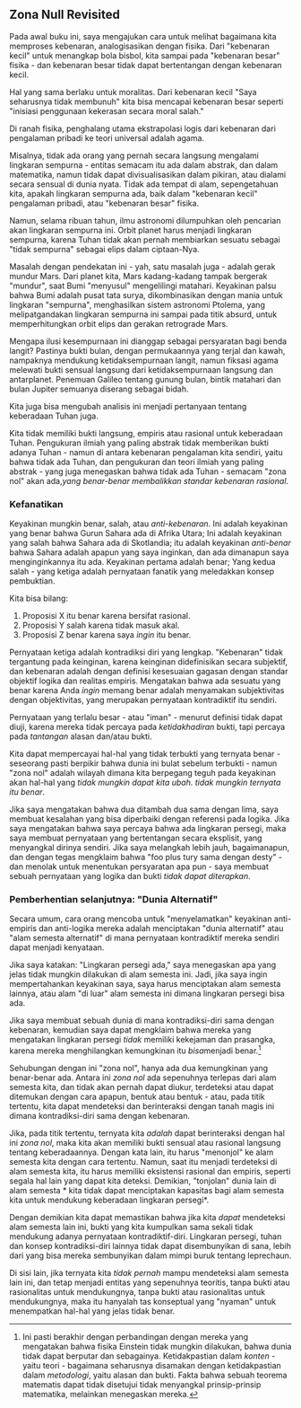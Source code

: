 ## Zona Null Revisited

Pada awal buku ini, saya mengajukan cara untuk melihat bagaimana kita memproses kebenaran, analogisasikan dengan fisika. Dari "kebenaran kecil" untuk menangkap bola bisbol, kita sampai pada "kebenaran besar" fisika - dan kebenaran besar tidak dapat bertentangan dengan kebenaran kecil.

Hal yang sama berlaku untuk moralitas. Dari kebenaran kecil "Saya seharusnya tidak membunuh" kita bisa mencapai kebenaran besar seperti "inisiasi penggunaan kekerasan secara moral salah."

Di ranah fisika, penghalang utama ekstrapolasi logis dari kebenaran dari pengalaman pribadi ke teori universal adalah agama.

Misalnya, tidak ada orang yang pernah secara langsung mengalami lingkaran sempurna - entitas semacam itu ada dalam abstrak, dan dalam matematika, namun tidak dapat divisualisasikan dalam pikiran, atau dialami secara sensual di dunia nyata. Tidak ada tempat di alam, sepengetahuan kita, apakah lingkaran sempurna ada, baik dalam "kebenaran kecil" pengalaman pribadi, atau "kebenaran besar" fisika.

Namun, selama ribuan tahun, ilmu astronomi dilumpuhkan oleh pencarian akan lingkaran sempurna ini. Orbit planet harus menjadi lingkaran sempurna, karena Tuhan tidak akan pernah membiarkan sesuatu sebagai "tidak sempurna" sebagai elips dalam ciptaan-Nya.

Masalah dengan pendekatan ini - yah, satu masalah juga - adalah gerak mundur Mars. Dari planet kita, Mars kadang-kadang tampak bergerak "mundur", saat Bumi "menyusul" mengelilingi matahari. Keyakinan palsu bahwa Bumi adalah pusat tata surya, dikombinasikan dengan mania untuk lingkaran "sempurna", menghasilkan sistem astronomi Ptolema, yang melipatgandakan lingkaran sempurna ini sampai pada titik absurd, untuk memperhitungkan orbit elips dan gerakan retrograde Mars.

Mengapa ilusi kesempurnaan ini dianggap sebagai persyaratan bagi benda langit? Pastinya bukti bulan, dengan permukaannya yang terjal dan kawah, nampaknya mendukung ketidaksempurnaan langit, namun fiksasi agama melewati bukti sensual langsung dari ketidaksempurnaan langsung dan antarplanet. Penemuan Galileo tentang gunung bulan, bintik matahari dan bulan Jupiter semuanya diserang sebagai bidah.

Kita juga bisa mengubah analisis ini menjadi pertanyaan tentang keberadaan Tuhan juga.

Kita tidak memiliki bukti langsung, empiris atau rasional untuk keberadaan Tuhan. Pengukuran ilmiah yang paling abstrak tidak memberikan bukti adanya Tuhan - namun di antara kebenaran pengalaman kita sendiri, yaitu bahwa tidak ada Tuhan, dan pengukuran dan teori ilmiah yang paling abstrak - yang juga menegaskan bahwa tidak ada Tuhan - semacam "zona nol" akan ada,*yang benar-benar membalikkan standar kebenaran rasional*.

### Kefanatikan

Keyakinan mungkin benar, salah, atau *anti-kebenaran*. Ini adalah keyakinan yang benar bahwa Gurun Sahara ada di Afrika Utara; Ini adalah keyakinan yang salah bahwa Sahara ada di Skotlandia; itu adalah keyakinan *anti-benar* bahwa Sahara adalah apapun yang saya inginkan, dan ada dimanapun saya menginginkannya itu ada. Keyakinan pertama adalah benar; Yang kedua salah - yang ketiga adalah pernyataan fanatik yang meledakkan konsep pembuktian.

Kita bisa bilang:

1. Proposisi X itu benar karena bersifat rasional.
2. Proposisi Y salah karena tidak masuk akal.
3. Proposisi Z benar karena saya *ingin* itu benar.

Pernyataan ketiga adalah kontradiksi diri yang lengkap. "Kebenaran" tidak tergantung pada keinginan, karena keinginan didefinisikan secara subjektif, dan kebenaran adalah dengan definisi kesesuaian gagasan dengan standar objektif logika dan realitas empiris. Mengatakan bahwa ada sesuatu yang benar karena Anda *ingin* memang benar adalah menyamakan subjektivitas dengan objektivitas, yang merupakan pernyataan kontradiktif itu sendiri.

Pernyataan yang terlalu besar - atau "iman" - menurut definisi tidak dapat diuji, karena mereka tidak percaya pada *ketidakhadiran* bukti, tapi percaya pada *tantangan* alasan dan/atau bukti.

Kita dapat mempercayai hal-hal yang tidak terbukti yang ternyata benar - seseorang pasti berpikir bahwa dunia ini bulat sebelum terbukti - namun "zona nol" adalah wilayah dimana kita berpegang teguh pada keyakinan akan hal-hal yang *tidak mungkin dapat kita ubah. tidak mungkin ternyata itu benar*.

Jika saya mengatakan bahwa dua ditambah dua sama dengan lima, saya membuat kesalahan yang bisa diperbaiki dengan referensi pada logika. Jika saya mengatakan bahwa saya percaya bahwa ada lingkaran persegi, maka saya membuat pernyataan yang bertentangan secara eksplisit, yang menyangkal dirinya sendiri. Jika saya melangkah lebih jauh, bagaimanapun, dan dengan tegas mengklaim bahwa "foo plus tury sama dengan desty" - dan menolak untuk menentukan persyaratan apa pun - saya membuat sebuah pernyataan yang logika dan bukti *tidak dapat diterapkan*.

### Pemberhentian selanjutnya: "Dunia Alternatif"

Secara umum, cara orang mencoba untuk "menyelamatkan" keyakinan anti-empiris dan anti-logika mereka adalah menciptakan "dunia alternatif" atau "alam semesta alternatif" di mana pernyataan kontradiktif mereka sendiri dapat menjadi kenyataan.

Jika saya katakan: "Lingkaran persegi ada," saya menegaskan apa yang jelas tidak mungkin dilakukan di alam semesta ini. Jadi, jika saya ingin mempertahankan keyakinan saya, saya harus menciptakan alam semesta lainnya, atau alam "di luar" alam semesta ini dimana lingkaran persegi bisa ada.

Jika saya membuat sebuah dunia di mana kontradiksi-diri sama dengan kebenaran, kemudian saya dapat mengklaim bahwa mereka yang mengatakan lingkaran persegi *tidak* memiliki kekejaman dan prasangka, karena mereka menghilangkan kemungkinan itu *bisa*menjadi benar.[^1]

Sehubungan dengan ini "zona nol", hanya ada dua kemungkinan yang benar-benar ada. Antara ini *zona nol* ada sepenuhnya terlepas dari alam semesta kita, dan tidak akan pernah dapat diukur, terdeteksi atau dapat ditemukan dengan cara apapun, bentuk atau bentuk - atau, pada titik tertentu, kita dapat mendeteksi dan berinteraksi dengan tanah magis ini dimana kontradiksi-diri sama dengan kebenaran.

Jika, pada titik tertentu, ternyata kita *adalah* dapat berinteraksi dengan hal ini *zona nol*, maka kita akan memiliki bukti sensual atau rasional langsung tentang keberadaannya. Dengan kata lain, itu harus "menonjol" ke alam semesta kita dengan cara tertentu. Namun, saat itu menjadi terdeteksi di alam semesta kita, itu harus memiliki eksistensi rasional dan empiris, seperti segala hal lain yang dapat kita deteksi. Demikian, "tonjolan" dunia lain di alam semesta * kita tidak dapat menciptakan kapasitas bagi alam semesta kita untuk mendukung keberadaan lingkaran persegi*.

Dengan demikian kita dapat memastikan bahwa jika kita *dapat* mendeteksi alam semesta lain ini, bukti yang kita kumpulkan sama sekali tidak mendukung adanya pernyataan kontradiktif-diri. Lingkaran persegi, tuhan dan konsep kontradiksi-diri lainnya tidak dapat disembunyikan di sana, lebih dari yang bisa mereka sembunyikan dalam mimpi buruk tentang leprechaun.

Di sisi lain, jika ternyata kita *tidak pernah* mampu mendeteksi alam semesta lain ini, dan tetap menjadi entitas yang sepenuhnya teoritis, tanpa bukti atau rasionalitas untuk mendukungnya, tanpa bukti atau rasionalitas untuk mendukungnya, maka itu hanyalah tas konseptual yang "nyaman" untuk menempatkan hal-hal yang jelas tidak benar.

[^1]: Ini pasti berakhir dengan perbandingan dengan mereka yang mengatakan bahwa fisika Einstein tidak mungkin dilakukan, bahwa dunia tidak dapat berputar dan sebagainya. Ketidakpastian dalam *konten* - yaitu teori - bagaimana seharusnya disamakan dengan ketidakpastian dalam *metodologi*, yaitu alasan dan bukti. Fakta bahwa sebuah teorema matematis dapat tidak disetujui tidak menyangkal prinsip-prinsip matematika, melainkan menegaskan mereka.